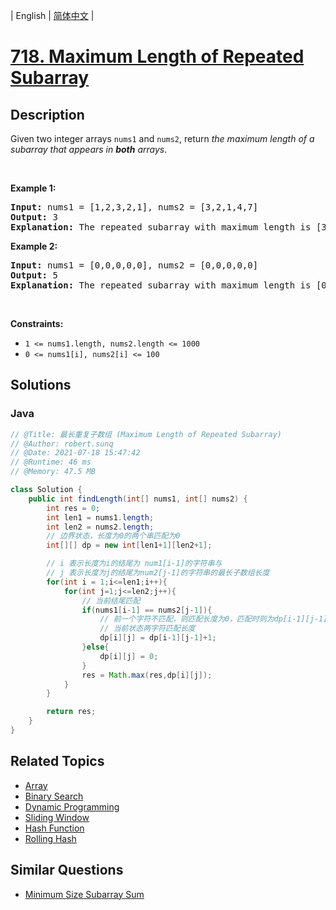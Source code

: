 
| English | [简体中文](README.md) |

# [718. Maximum Length of Repeated Subarray](https://leetcode.cn//problems/maximum-length-of-repeated-subarray/)

## Description

<p>Given two integer arrays <code>nums1</code> and <code>nums2</code>, return <em>the maximum length of a subarray that appears in <strong>both</strong> arrays</em>.</p>

<p>&nbsp;</p>
<p><strong class="example">Example 1:</strong></p>

<pre>
<strong>Input:</strong> nums1 = [1,2,3,2,1], nums2 = [3,2,1,4,7]
<strong>Output:</strong> 3
<strong>Explanation:</strong> The repeated subarray with maximum length is [3,2,1].
</pre>

<p><strong class="example">Example 2:</strong></p>

<pre>
<strong>Input:</strong> nums1 = [0,0,0,0,0], nums2 = [0,0,0,0,0]
<strong>Output:</strong> 5
<strong>Explanation:</strong> The repeated subarray with maximum length is [0,0,0,0,0].
</pre>

<p>&nbsp;</p>
<p><strong>Constraints:</strong></p>

<ul>
	<li><code>1 &lt;= nums1.length, nums2.length &lt;= 1000</code></li>
	<li><code>0 &lt;= nums1[i], nums2[i] &lt;= 100</code></li>
</ul>


## Solutions


### Java

```Java
// @Title: 最长重复子数组 (Maximum Length of Repeated Subarray)
// @Author: robert.sunq
// @Date: 2021-07-18 15:47:42
// @Runtime: 46 ms
// @Memory: 47.5 MB

class Solution {
    public int findLength(int[] nums1, int[] nums2) {
        int res = 0;
        int len1 = nums1.length;
        int len2 = nums2.length;
        // 边界状态，长度为0的两个串匹配为0
        int[][] dp = new int[len1+1][len2+1];

        // i 表示长度为i的结尾为 num1[i-1]的字符串与
        // j 表示长度为j的结尾为num2[j-1]的字符串的最长子数组长度
        for(int i = 1;i<=len1;i++){
            for(int j=1;j<=len2;j++){
                // 当前结尾匹配
                if(nums1[i-1] == nums2[j-1]){
                    // 前一个字符不匹配，则匹配长度为0，匹配时则为dp[i-1][j-1]故不需要区分， + 1 表示加上当前匹配字符
                    // 当前状态两字符匹配长度
                    dp[i][j] = dp[i-1][j-1]+1;
                }else{
                    dp[i][j] = 0;
                }
                res = Math.max(res,dp[i][j]);
            }
        }

        return res;
    }
}
```



## Related Topics

- [Array](https://leetcode.cn//tag/array)
- [Binary Search](https://leetcode.cn//tag/binary-search)
- [Dynamic Programming](https://leetcode.cn//tag/dynamic-programming)
- [Sliding Window](https://leetcode.cn//tag/sliding-window)
- [Hash Function](https://leetcode.cn//tag/hash-function)
- [Rolling Hash](https://leetcode.cn//tag/rolling-hash)

## Similar Questions

- [Minimum Size Subarray Sum](../minimum-size-subarray-sum/README_EN.md)
